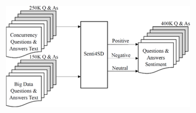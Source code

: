 ![Sentiment Analysis Using Senti4SD For Big Data and Concurrency Topics](https://github.com/SrilakshmiSripathi/Master-Thesis-Sripathi/blob/master/Images/sentiment.PNG)
